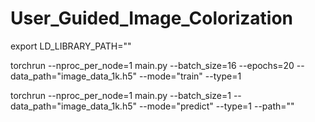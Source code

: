 # User_Guided_Image_Colorization

export LD_LIBRARY_PATH=""

torchrun --nproc_per_node=1 main.py --batch_size=16 --epochs=20 --data_path="image_data_1k.h5" --mode="train" --type=1

torchrun --nproc_per_node=1 main.py --batch_size=1 --data_path="image_data_1k.h5" --mode="predict" --type=1 --path=""
